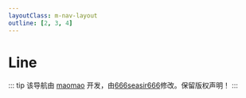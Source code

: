 ```yaml
---
layoutClass: m-nav-layout
outline: [2, 3, 4]
---
```


<script setup>
import { NAV_DATA } from './Line'
</script>

<!-- 引入公共的样式文件 -->
<style src="../../.vitepress/theme/styles/index.scss"></style>

# Line

<MNavLinks v-for="{title, items} in NAV_DATA" :title="title" :items="items"/>

::: tip
该导航由 [maomao](https://github.com/maomao1996) 开发，由[666seasir666](https://github.com/)修改。保留版权声明！
:::

